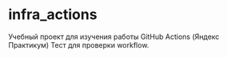 # infra_actions
Учебный проект для изучения работы GitHub Actions (Яндекс Практикум)
Тест для проверки workflow.
